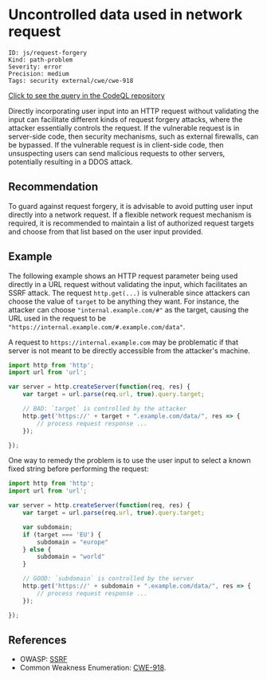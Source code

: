 # Uncontrolled data used in network request

```
ID: js/request-forgery
Kind: path-problem
Severity: error
Precision: medium
Tags: security external/cwe/cwe-918

```
[Click to see the query in the CodeQL repository](https://github.com/github/codeql/tree/main/javascript/ql/src/Security/CWE-918/RequestForgery.ql)

Directly incorporating user input into an HTTP request without validating the input can facilitate different kinds of request forgery attacks, where the attacker essentially controls the request. If the vulnerable request is in server-side code, then security mechanisms, such as external firewalls, can be bypassed. If the vulnerable request is in client-side code, then unsuspecting users can send malicious requests to other servers, potentially resulting in a DDOS attack.


## Recommendation
To guard against request forgery, it is advisable to avoid putting user input directly into a network request. If a flexible network request mechanism is required, it is recommended to maintain a list of authorized request targets and choose from that list based on the user input provided.


## Example
The following example shows an HTTP request parameter being used directly in a URL request without validating the input, which facilitates an SSRF attack. The request `http.get(...)` is vulnerable since attackers can choose the value of `target` to be anything they want. For instance, the attacker can choose `"internal.example.com/#"` as the target, causing the URL used in the request to be `"https://internal.example.com/#.example.com/data"`.

A request to `https://internal.example.com` may be problematic if that server is not meant to be directly accessible from the attacker's machine.


```javascript
import http from 'http';
import url from 'url';

var server = http.createServer(function(req, res) {
    var target = url.parse(req.url, true).query.target;

    // BAD: `target` is controlled by the attacker
    http.get('https://' + target + ".example.com/data/", res => {
        // process request response ...
    });

});

```
One way to remedy the problem is to use the user input to select a known fixed string before performing the request:


```javascript
import http from 'http';
import url from 'url';

var server = http.createServer(function(req, res) {
    var target = url.parse(req.url, true).query.target;

    var subdomain;
    if (target === 'EU') {
        subdomain = "europe"
    } else {
        subdomain = "world"
    }

    // GOOD: `subdomain` is controlled by the server
    http.get('https://' + subdomain + ".example.com/data/", res => {
        // process request response ...
    });

});

```

## References
* OWASP: [SSRF](https://www.owasp.org/index.php/Server_Side_Request_Forgery)
* Common Weakness Enumeration: [CWE-918](https://cwe.mitre.org/data/definitions/918.html).
